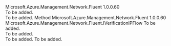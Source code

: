 <Type Name="IWithNetworkInterface" FullName="Microsoft.Azure.Management.Network.Fluent.VerificationIPFlow.Definition.IWithNetworkInterface">
  <TypeSignature Language="C#" Value="public interface IWithNetworkInterface" />
  <TypeSignature Language="ILAsm" Value=".class public interface auto ansi abstract IWithNetworkInterface" />
  <TypeSignature Language="DocId" Value="T:Microsoft.Azure.Management.Network.Fluent.VerificationIPFlow.Definition.IWithNetworkInterface" />
  <TypeSignature Language="VB.NET" Value="Public Interface IWithNetworkInterface" />
  <TypeSignature Language="F#" Value="type IWithNetworkInterface = interface" />
  <AssemblyInfo>
    <AssemblyName>Microsoft.Azure.Management.Network.Fluent</AssemblyName>
    <AssemblyVersion>1.0.0.60</AssemblyVersion>
  </AssemblyInfo>
  <Interfaces />
  <Docs>
    <summary>To be added.</summary>
    <remarks>To be added.</remarks>
  </Docs>
  <Members>
    <Member MemberName="WithTargetNetworkInterfaceId">
      <MemberSignature Language="C#" Value="public Microsoft.Azure.Management.Network.Fluent.IVerificationIPFlow WithTargetNetworkInterfaceId (string targetNetworkInterfaceId);" />
      <MemberSignature Language="ILAsm" Value=".method public hidebysig newslot virtual instance class Microsoft.Azure.Management.Network.Fluent.IVerificationIPFlow WithTargetNetworkInterfaceId(string targetNetworkInterfaceId) cil managed" />
      <MemberSignature Language="DocId" Value="M:Microsoft.Azure.Management.Network.Fluent.VerificationIPFlow.Definition.IWithNetworkInterface.WithTargetNetworkInterfaceId(System.String)" />
      <MemberSignature Language="VB.NET" Value="Public Function WithTargetNetworkInterfaceId (targetNetworkInterfaceId As String) As IVerificationIPFlow" />
      <MemberSignature Language="F#" Value="abstract member WithTargetNetworkInterfaceId : string -&gt; Microsoft.Azure.Management.Network.Fluent.IVerificationIPFlow" Usage="iWithNetworkInterface.WithTargetNetworkInterfaceId targetNetworkInterfaceId" />
      <MemberType>Method</MemberType>
      <AssemblyInfo>
        <AssemblyName>Microsoft.Azure.Management.Network.Fluent</AssemblyName>
        <AssemblyVersion>1.0.0.60</AssemblyVersion>
      </AssemblyInfo>
      <ReturnValue>
        <ReturnType>Microsoft.Azure.Management.Network.Fluent.IVerificationIPFlow</ReturnType>
      </ReturnValue>
      <Parameters>
        <Parameter Name="targetNetworkInterfaceId" Type="System.String" />
      </Parameters>
      <Docs>
        <param name="targetNetworkInterfaceId">To be added.</param>
        <summary>To be added.</summary>
        <returns>To be added.</returns>
        <remarks>To be added.</remarks>
      </Docs>
    </Member>
  </Members>
</Type>